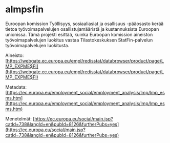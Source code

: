 # almpsfin
Euroopan komission Työllisyys, sosiaaliasiat ja osallisuus -pääosasto kerää tietoa työvoimapalvelujen osallistujamääristä ja kustannuksista Euroopan unionissa. Tämä projekti esittää, kuinka Euroopan komission aineiston työvoimapalvelujen luokitus vastaa Tilastokeskuksen StatFin-palvelun työvoimapalvelujen luokitusta.

Aineisto: [https://webgate.ec.europa.eu/empl/redisstat/databrowser/product/page/LMP_EXPME$FI](https://webgate.ec.europa.eu/empl/redisstat/databrowser/product/page/LMP_EXPME$FI)

Metadata: [https://ec.europa.eu/employment_social/employment_analysis/lmp/lmp_esms.htm](https://ec.europa.eu/employment_social/employment_analysis/lmp/lmp_esms.htm)

Menetelmät: [https://ec.europa.eu/social/main.jsp?catId=738&langId=en&pubId=8126&furtherPubs=yes](https://ec.europa.eu/social/main.jsp?catId=738&langId=en&pubId=8126&furtherPubs=yes)


